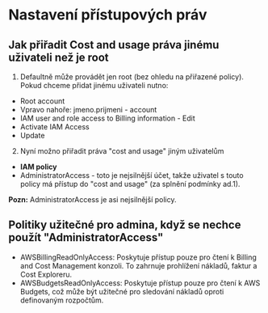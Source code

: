 # Nastavení přístupových práv

## Jak přiřadit **Cost and usage** práva jinému uživateli než je root
1. Defaultně může provádět jen root (bez ohledu na přiřazené policy). Pokud chceme přidat jinému uživateli nutno:
- Root account
- Vpravo nahoře: jmeno.prijmeni - account
- IAM user and role access to Billing information - Edit
- Activate IAM Access
- Update

2. Nyní možno přiřadit práva "cost and usage" jiným uživatelům
- **IAM policy**
- AdministratorAccess - toto je nejsilnější účet, takže uživatel s touto policy má přístup do "cost and usage" (za splnění podmínky ad.1).

**Pozn:** AdministratorAccess je asi nejsilnější policy.

## Politiky užitečné pro admina, když se nechce použít "AdministratorAccess"
- AWSBillingReadOnlyAccess: Poskytuje přístup pouze pro čtení k Billing and Cost Management konzoli. To zahrnuje prohlížení nákladů, faktur a Cost Exploreru.
- AWSBudgetsReadOnlyAccess: Poskytuje přístup pouze pro čtení k AWS Budgets, což může být užitečné pro sledování nákladů oproti definovaným rozpočtům.
